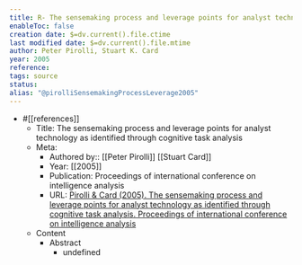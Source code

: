 ```yaml
---
title: R- The sensemaking process and leverage points for analyst technology
enableToc: false
creation date: $=dv.current().file.ctime
last modified date: $=dv.current().file.mtime
author: Peter Pirolli, Stuart K. Card
year: 2005
reference: 
tags: source
status: 
alias: "@pirolliSensemakingProcessLeverage2005"
---
```


-   #[[references]]
    -   Title: The sensemaking process and leverage points for analyst technology as identified through cognitive task analysis
    -   Meta:
        -   Authored by:: [[Peter Pirolli]] [[Stuart Card]]
        -   Year: [[2005]]
        -   Publication: Proceedings of international conference on intelligence analysis
        -   URL: [Pirolli & Card (2005). The sensemaking process and leverage points for analyst technology as identified through cognitive task analysis. Proceedings of international conference on intelligence analysis](undefined)
    -   Content
        -   Abstract
            -   undefined